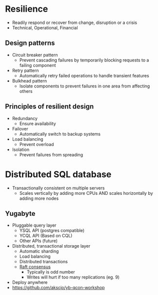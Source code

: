 # Resilience
- Readily respond or recover from change, disruption or a crisis
- Technical, Operational, Financial

## Design patterns
- Circuit breaker pattern
  - Prevent cascading failures by temporarily blocking requests to a failing component
- Retry pattern
  - Automatically retry failed operations to handle transient features
- Bulkhead pattern
  - Isolate components to prevent failures in one area from affecting others

## Principles of resilient design
- Redundancy
  - Ensure availability
- Failover
  - Automatically switch to backup systems
- Load balancing
  - Prevent overload
- Isolation
  - Prevent failures from spreading

# Distributed SQL database
- Transactionally consistent on multiple servers
  - Scales vertically by adding more CPUs AND scales horizontally by adding more nodes

## Yugabyte
- Pluggable query layer
  - YSQL API (postgres compatible)
  - YCQL API (Based on CQL)
  - Other APIs (future)
- Distributed, transactional storage layer
  - Automatic sharding
  - Load balancing
  - Distributed transactions
  - [Raft consensus](https://raft.github.io/)
    - Typically is odd number
    - Writes will hurt if too many replications (eg. 9)
- Deploy anywhere
- https://github.com/akscjo/yb-qcon-workshop